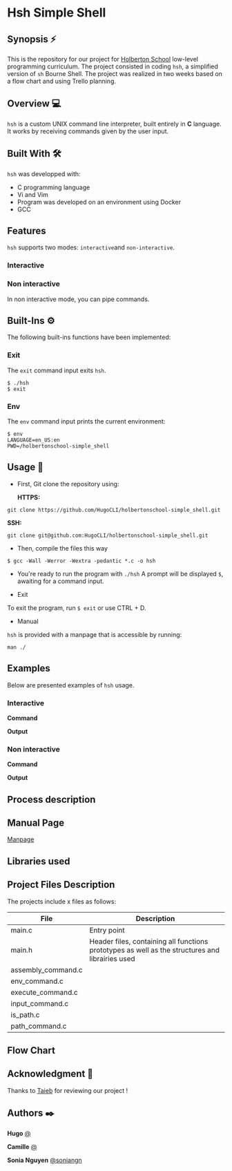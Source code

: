# Hsh Simple Shell

## Synopsis ⚡️
This is the repository for our project for [Holberton School](https://www.holbertonschool.fr/) low-level programming curriculum. The project consisted in coding `hsh`, a simplified version of `sh` Bourne Shell. The project was realized in two weeks based on a flow chart and using Trello planning.

## Overview :computer: 
`hsh` is a custom UNIX command line interpreter, built entirely in **C** language. It works by receiving commands given by the user input. 

## Built With :hammer_and_wrench: 

`hsh` was developped with:

* C programming language
* Vi and Vim
* Program was developed on an environment using Docker
* GCC

## Features

`hsh` supports two modes: `interactive`and `non-interactive`.

### Interactive

### Non interactive

In non interactive mode, you can pipe commands.

## Built-Ins ⚙️

The following built-ins functions have been implemented:

### Exit

The `exit` command input exits `hsh`.

```
$ ./hsh
$ exit
```

### Env

The `env` command input prints the current environment:

```
$ env
LANGUAGE=en_US:en
PWD=/holbertonschool-simple_shell
```

## Usage 📖

* First, Git clone the repository using: 

    **HTTPS:**
```
git clone https://github.com/HugoCLI/holbertonschool-simple_shell.git
```
   **SSH:** 
```
git clone git@github.com:HugoCLI/holbertonschool-simple_shell.git
```

* Then, compile the files this way

```
$ gcc -Wall -Werror -Wextra -pedantic *.c -o hsh
```

* You're ready to run the program with `./hsh`
A prompt will be displayed `$`, awaiting for a command input. 

* Exit

To exit the program, run `$ exit` or use CTRL + D.

* Manual

`hsh` is provided with a manpage that is accessible by running:
```
man ./
```


## Examples

Below are presented examples of `hsh` usage.

### Interactive

**Command**

**Output**

### Non interactive

**Command**

**Output**

## Process description


## Manual Page

[Manpage]( )


## Libraries used


## Project Files Description

The projects include x files as follows: 


| File | Description                                     |
|----------|-----------------------------------------------|
|  main.c     |  Entry point          |
|  main.h     |  Header files, containing all functions prototypes as well as the structures and librairies used |
|   assembly_command.c   |        |
|   env_command.c    |       |
|   execute_command.c     |             |
|     input_command.c  |   |
|    is_path.c   |   |
|    path_command.c   |   |

## Flow Chart

## Acknowledgment 🙏

Thanks to [Taieb](https://github.com/taiebchaabini) for reviewing our project !

## Authors ✒️

**Hugo**
[@]( )

**Camille**
[@]( )

**Sonia Nguyen**
[@soniangn](https://github.com/soniangn)
